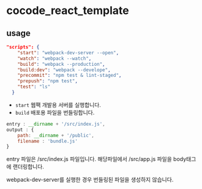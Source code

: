 # cocode_react_template

## usage

```json
"scripts": {
    "start": "webpack-dev-server --open",
    "watch": "webpack --watch",
    "build": "webpack --production",
    "build:dev": "webpack --develope",
    "precommit": "npm test & lint-staged",
    "prepush": "npm test",
    "test": "ls"
  }
```

-   ``start`` 웹팩 개발용 서버를 실행합니다.
-   ``build`` 배포용 파일을 번들링합니다.
```javascript
entry : __dirname + '/src/index.js',
output : {
    path: __dirname + '/public',
    filename : 'bundle.js'
}
```
entry 파일은 /src/index.js 파일입니다. 해당파일에서
/src/app.js 파일을 body태그에 랜더링합니다.

webpack-dev-server를 실행한 경우 번들링된 파일을 생성하지 않습니다.
